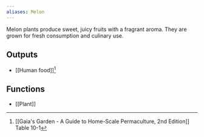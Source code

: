 ```yaml
---
aliases: Melon
---
```

Melon plants produce sweet, juicy fruits with a fragrant aroma. They are grown for fresh consumption and culinary use.
## Outputs
- [[Human food]][^1]
## Functions
- [[Plant]]

[^1]: [[Gaia's Garden - A Guide to Home-Scale Permaculture, 2nd Edition]] Table 10-1
